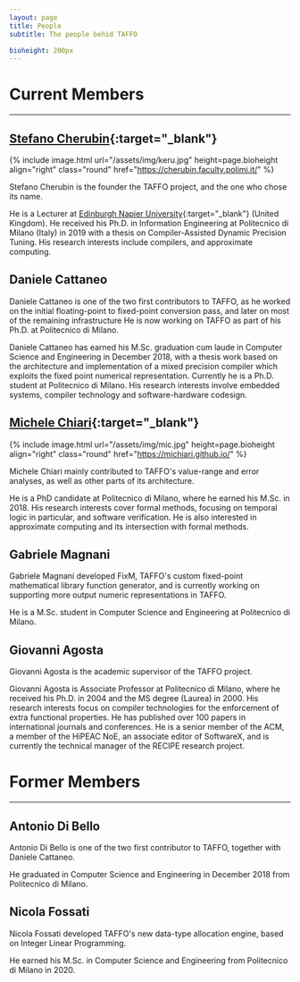 ```yaml
---
layout: page
title: People
subtitle: The people behid TAFFO

bioheight: 200px
---
```


# Current Members

---

## [Stefano Cherubin](https://cherubin.faculty.polimi.it/){:target="_blank"}

{% include image.html url="/assets/img/keru.jpg" height=page.bioheight align="right" class="round" href="https://cherubin.faculty.polimi.it/" %}

Stefano Cherubin is the founder the TAFFO project, and the one who chose its name.

He is a Lecturer at [Edinburgh Napier University](https://www.napier.ac.uk/){:target="_blank"} (United Kingdom).
He received his Ph.D. in Information Engineering at Politecnico di Milano (Italy) in 2019 with a thesis on Compiler-Assisted Dynamic Precision Tuning.
His research interests include compilers, and approximate computing.


## Daniele Cattaneo

Daniele Cattaneo is one of the two first contributors to TAFFO, as he worked on the initial floating-point to fixed-point conversion pass, and later on most of the remaining infrastructure
He is now working on TAFFO as part of his Ph.D. at Politecnico di Milano.

Daniele Cattaneo has earned his M.Sc. graduation cum laude in Computer Science
and Engineering in December 2018, with a thesis work based on the architecture
and implementation of a mixed precision compiler which exploits the fixed point
numerical representation.
Currently he is a Ph.D. student at Politecnico di Milano. His research
interests involve embedded systems, compiler technology and software-hardware
codesign.


## [Michele Chiari](https://michiari.github.io/){:target="_blank"}

{% include image.html url="/assets/img/mic.jpg" height=page.bioheight align="right" class="round" href="https://michiari.github.io/" %}

Michele Chiari mainly contributed to TAFFO's value-range and error analyses,
as well as other parts of its architecture.

He is a PhD candidate at Politecnico di Milano, where he
earned his M.Sc. in 2018. His research interests cover formal methods,
focusing on temporal logic in particular, and software
verification. He is also interested in approximate computing and its
intersection with formal methods.


## Gabriele Magnani

Gabriele Magnani developed FixM, TAFFO's custom fixed-point mathematical library function generator,
and is currently working on supporting more output numeric representations in TAFFO.

He is a M.Sc. student in Computer Science and Engineering at Politecnico di Milano.


## Giovanni Agosta

Giovanni Agosta is the academic supervisor of the TAFFO project.

Giovanni Agosta is Associate Professor at Politecnico di Milano, where
he received his Ph.D. in 2004 and the MS degree (Laurea) in 2000. His
research interests focus on compiler technologies for the enforcement
of extra functional properties. He has published over 100 papers in
international journals and conferences.  He is a senior member of the
ACM, a member of the HiPEAC NoE, an associate editor of SoftwareX, and
is currently the technical manager of the RECIPE research project.


# Former Members

---

## Antonio Di Bello

Antonio Di Bello is one of the two first contributor to TAFFO, together with Daniele Cattaneo.

He graduated in Computer Science and Engineering in December 2018 from Politecnico di Milano.


## Nicola Fossati

Nicola Fossati developed TAFFO's new data-type allocation engine, based on Integer Linear Programming.

He earned his M.Sc. in Computer Science and Engineering from Politecnico di Milano in 2020.
